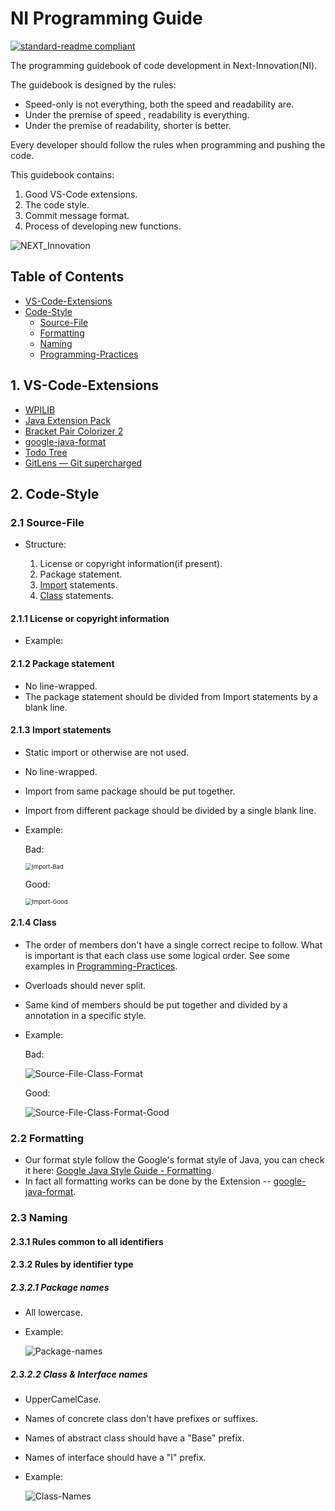 # NI Programming Guide

[![standard-readme compliant](https://img.shields.io/badge/readme%20style-standard-brightgreen.svg?style=flat-square)](https://github.com/RichardLitt/standard-readme)

The programming guidebook of code development in Next-Innovation(NI).

The guidebook is designed by the rules:

- Speed-only is not everything,  both the speed and readability are.
- Under the premise of speed , readability is everything.
- Under the premise of readability,  shorter is better.

Every developer should follow the rules when programming and pushing the code. 

This guidebook contains:

1. Good VS-Code extensions.
2. The code style.
3. Commit message format.
4. Process of developing new functions.

![NEXT_Innovation](https://github.com/FRCNextInnovation/NI-Programming-Guide/blob/main/assets/Logo_Purple_Word_Transparent.png)

## Table of Contents
- [VS-Code-Extensions](#VS-Code-Extensions)
- [Code-Style](#Code-Style)
  - [Source-File](#Source-File)
  - [Formatting](#Format)
  - [Naming](#Naming)
  - [Programming-Practices](#Programming-Practices)

## 1. VS-Code-Extensions

- [WPILIB](https://marketplace.visualstudio.com/items?itemName=wpilibsuite.vscode-wpilib)
- [Java Extension Pack](https://marketplace.visualstudio.com/items?itemName=vscjava.vscode-java-pack)
- [Bracket Pair Colorizer 2](https://marketplace.visualstudio.com/items?itemName=CoenraadS.bracket-pair-colorizer-2)
- [google-java-format](https://marketplace.visualstudio.com/items?itemName=ilkka.google-java-format)
- [Todo Tree](https://marketplace.visualstudio.com/items?itemName=Gruntfuggly.todo-tree)
- [GitLens — Git supercharged](https://marketplace.visualstudio.com/items?itemName=eamodio.gitlens)

## 2. Code-Style

### 2.1 Source-File

- Structure: 

  1. License or copyright information(if present).
  2. Package statement.
  3. [Import](#Import) statements.
  4. [Class](#Class) statements.

#### 2.1.1 License or copyright information

- Example:

#### 2.1.2 Package statement

- No line-wrapped.
- The package statement should be divided from Import statements by a blank line.

#### 2.1.3 Import statements

- Static import or otherwise are not used.

- No line-wrapped.

- Import from same package should be put together.

- Import from different package should be divided by a single blank line.

- Example:

  Bad:

  <img src="https://github.com/FRCNextInnovation/NI-Programming-Guide/blob/main/assets/Code/Import-Bad.png" alt="Import-Bad" style="zoom:67%;" />

  Good:

  <img src="https://github.com/FRCNextInnovation/NI-Programming-Guide/blob/main/assets/Code/Import-Good.png" alt="Import-Good" style="zoom:67%;" />

#### 2.1.4 Class

- The order of members don't have a single correct recipe to follow. What is important is that each class use some logical order. See some examples in [Programming-Practices](#Programming-Practices).

- Overloads should never split.

- Same kind of members should be put together and divided by a annotation in a specific style.

- Example:

  Bad:

  ![Source-File-Class-Format](https://github.com/FRCNextInnovation/NI-Programming-Guide/blob/main/assets/Code/Source-File-Class-Format.png)

  Good: 

  ![Source-File-Class-Format-Good](https://github.com/FRCNextInnovation/NI-Programming-Guide/blob/main/assets/Code/Source-File-Class-Format-Good.png)

### 2.2 Formatting

- Our format style follow the Google's format style of Java, you can check it here: [Google Java Style Guide - Formatting](https://google.github.io/styleguide/javaguide.html#s4-formatting).
- In fact all formatting works can be done by the Extension -- [google-java-format](https://marketplace.visualstudio.com/items?itemName=ilkka.google-java-format).

### 2.3 Naming

#### 2.3.1 Rules common to all identifiers



#### 2.3.2 Rules by identifier type

##### 2.3.2.1 Package names

- All lowercase.

- Example:

  ![Package-names](https://github.com/FRCNextInnovation/NI-Programming-Guide/blob/main/assets/Code/Package-names.png)

##### 2.3.2.2 Class & Interface names 

- UpperCamelCase.

- Names of concrete class don't have prefixes or suffixes.

- Names of abstract class should have a "Base" prefix.

- Names of interface should have a "I" prefix.

- Example:

  ![Class-Names](https://github.com/FRCNextInnovation/NI-Programming-Guide/blob/main/assets/Code/Class-Names.png)

  

  